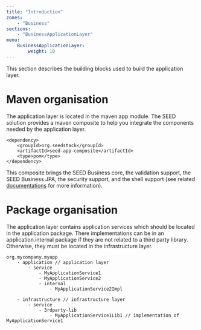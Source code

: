```yaml
---
title: "Introduction"
zones:
    - "Business"
sections:
    - "BusinessApplicationLayer"
menu:
    BusinessApplicationLayer:
        weight: 10
---
```



This section describes the building blocks used to build the application layer.

# Maven organisation

The application layer is located in the maven app module. The SEED solution provides a maven composite to help you integrate
the components needed by the application layer.

    <dependency>
        <groupId>org.seedstack</groupId>
        <artifactId>seed-app-composite</artifactId>
        <type>pom</type>
    </dependency>
    
This composite brings the SEED Business core, the validation support, the SEED Business JPA, the security support, and 
the shell support (see related [documentations](#!/seed-doc) for more information).

# Package organisation

The application layer contains application services which should be located in the application package. There implementations
can be in an application.internal package if they are not related to a third party library. Otherwise, they must be
located in the infrastructure layer.

```
org.mycompany.myapp
    - application // application layer
        - service
            - MyApplicationService1
            - MyApplicationService2
            - internal
                - MyApplicationService2Impl
            
    - infrastructure // infrastructure layer
        - service
            - 3rdparty-lib
                - MyApplicationService1Lib1 // implementation of MyApplicationService1 
```